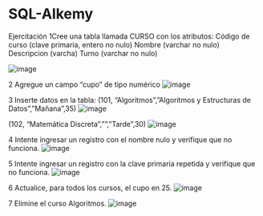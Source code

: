 # SQL-Alkemy

Ejercitación
1Cree una tabla llamada CURSO con los atributos:
Código de curso (clave primaria, entero no nulo)
Nombre (varchar no nulo)
Descripcion (varcha)
Turno (varchar no nulo)

![image](https://user-images.githubusercontent.com/75990840/148610670-fe491074-87b3-4a0c-998d-d158ea8cd2c6.png)

2 Agregue un campo “cupo” de tipo numérico
![image](https://user-images.githubusercontent.com/75990840/148648654-746b508a-9ef8-469b-963e-19968ce30663.png)


3 Inserte datos en la tabla:
(101, “Algoritmos”,”Algoritmos y Estructuras de Datos”,”Mañana”,35)
![image](https://user-images.githubusercontent.com/75990840/148648683-4a5a4774-1067-43c9-8ea4-a651f6bf3fec.png)

(102, “Matemática Discreta”,””,”Tarde”,30)
![image](https://user-images.githubusercontent.com/75990840/148647747-e323f2af-3901-4611-8b31-d4148d24f8a9.png)


4 Intente ingresar un registro con el nombre nulo y verifique que no funciona.
![image](https://user-images.githubusercontent.com/75990840/148647852-0e22ada9-e6f7-4ae3-8f2f-c5a067a0d6da.png)

5 Intente ingresar un registro con la clave primaria repetida y verifique que no funciona.
![image](https://user-images.githubusercontent.com/75990840/148648350-2189998c-cc83-47ef-9d0e-1dae3f6135d6.png)


6 Actualice, para todos los cursos, el cupo en 25.
![image](https://user-images.githubusercontent.com/75990840/148648530-e324aed0-5200-4e01-a413-c65985135c67.png)

7 Elimine el curso Algoritmos.
![image](https://user-images.githubusercontent.com/75990840/148648607-7427ea30-e7a7-4dcf-a846-7a6e42cd4d52.png)



